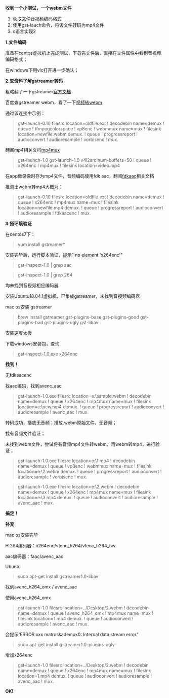 **收到一个小测试，一个webm文件**

1. 获取文件音视频编码格式
2. 使用gst-lauch命令，将该文件转码为mp4文件
3. c语言实现2

**1.文件编码**

准备在centos虚拟机上完成测试，下载完文件后，直接在文件属性中看到音视频编码格式；

在windows下用vlc打开进一步确认；

**2.查资料了解gstreamer转码**

粗略翻了一下gstreamer[官方文档](https://gstreamer.freedesktop.org/documentation/installing/on-windows.html?gi-language=c)

百度查gstreamer webm，看了一下[视频转webm](https://stackoverflow.com/questions/4649925/convert-video-to-webm-using-gstreamer)

通过该连接中示例：
> gst-launch-0.10 filesrc location=oldfile.ext ! decodebin name=demux ! queue ! ffmpegcolorspace ! vp8enc ! webmmux name=mux ! filesink location=newfile.webm demux. ! queue ! progressreport ! audioconvert ! audioresample ! vorbisenc ! mux.

翻阅mp4相关文档[mp4mux](https://gstreamer.freedesktop.org/documentation/isomp4/mp4mux.html?gi-language=c)
> gst-launch-1.0 gst-launch-1.0 v4l2src num-buffers=50 ! queue ! x264enc ! mp4mux ! filesink location=video.mp4

在app做录像时存为mp4文件，音频编码使用fdk aac，翻阅[fdkaac](https://gstreamer.freedesktop.org/documentation/fdkaac/fdkaacenc.html?gi-language=c#fdkaacenc)相关文档

推测出webm转mp4大概为：
> gst-launch-0.10 filesrc location=oldfile.ext ! decodebin name=demux ! queue ! x264enc ! mp4mux name=mux ! filesink location=newfile.mp4 demux. ! queue ! progressreport ! audioconvert ! audioresample ! fdkaacenc ! mux.

**3.搭环境验证**

在centos7下：
> yum install gstreamer*

安装完毕后，运行脚本验证，提示" no element 'x264enc'"
> gst-inspect-1.0 | grep aac

> gst-inspect-1.0 | grep 264

均未找到音视频相应编码器

安装Ubuntu18.04.1虚拟机，已集成gstreamer，未找到音视频编码器

mac os安装 gstreamer
> brew install gstreamer gst-plugins-base gst-plugins-good gst-plugins-bad gst-plugins-ugly gst-libav

安装速度太慢

下载windows安装包，查询
> gst-inspect-1.0.exe x264enc

**找到！**

无fdkaacenc

找aac编码，找到avenc_aac
> gst-launch-1.0.exe filesrc location=e:\\sample.webm ! decodebin name=demux ! queue ! x264enc ! mp4mux name=mux ! filesink location=e:\\new.mp4 demux. ! queue ! progressreport ! audioconvert ! audioresample ! avenc_aac ! mux.

转码成功，播放无音频；播放.webm原始文件，无音频；

找有音频文件验证；

未找到webm文件，尝试将有音频mp4文件转webm，再webm转mp4，进行验证；
> gst-launch-1.0.exe filesrc location=e:\\1.mp4 ! decodebin name=demux ! queue ! vp8enc ! webmmux name=mux ! filesink location=e:\\2.webm demux. ! queue ! progressreport ! audioconvert ! audioresample ! vorbisenc ! mux.

> gst-launch-1.0.exe filesrc location=e:\\2.webm ! decodebin name=demux ! queue ! x264enc ! mp4mux name=mux ! filesink location=e:\\3.mp4 demux. ! queue ! audioconvert ! audioresample ! avenc_aac ! mux.

**搞定！**

**补充**

mac os安装完毕

H.264编码器：x264enc/vtenc_h264/vtenc_h264_hw

aac编码器：faac/avenc_aac

Ubuntu
> sudo apt-get install gstreamer1.0-libav

找到avenc_h264_omx / avenc_aac

使用avenc_h264_omx
> gst-launch-1.0 filesrc location=../Desktop/2.webm ! decodebin name=demux ! queue ! avenc_h264_omx ! mp4mux name=mux ! filesink location=1.mp4 demux. ! queue ! audioconvert ! audioresample ! avenc_aac ! mux.

会提示'ERROR:xxx matroskademux0: Internal data stream error.'
> sudo apt-get install gstreamer1.0-plugins-ugly

增加x264enc
> gst-launch-1.0 filesrc location=../Desktop/2.webm ! decodebin name=demux ! queue ! x264enc ! mp4mux name=mux ! filesink location=1.mp4 demux. ! queue ! audioconvert ! audioresample ! avenc_aac ! mux.

**OK!**
